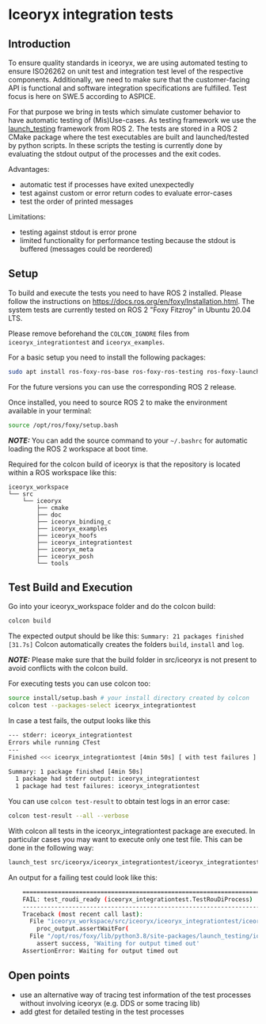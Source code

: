 # Iceoryx integration tests

## Introduction

To ensure quality standards in iceoryx, we are using automated testing to ensure ISO26262 on unit test and integration
test level of the respective components. Additionally, we need to make sure that the customer-facing API is functional
and software integration specifications are fulfilled. Test focus is here on SWE.5 according to ASPICE.

For that purpose we bring in tests which simulate customer behavior to have automatic testing of (Mis)Use-cases.
As testing framework we use the [launch_testing](https://github.com/ros2/launch/blob/humble/launch_testing/README.md) framework from ROS 2.
The tests are stored in a ROS 2 CMake package where the test executables are built and launched/tested by python scripts.
In these scripts the testing is currently done by evaluating the stdout output of the processes and the exit codes.

Advantages:

- automatic test if processes have exited unexpectedly
- test against custom or error return codes to evaluate error-cases
- test the order of printed messages

Limitations:

- testing against stdout is error prone
- limited functionality for performance testing because the stdout is buffered (messages could be reordered)

## Setup

To build and execute the tests you need to have ROS 2 installed. Please follow the instructions on <https://docs.ros.org/en/foxy/Installation.html>.
The system tests are currently tested on ROS 2 "Foxy Fitzroy" in Ubuntu 20.04 LTS.

Please remove beforehand the `COLCON_IGNORE` files from `iceoryx_integrationtest` and `iceoryx_examples`.

For a basic setup you need to install the following packages:

```bash
sudo apt install ros-foxy-ros-base ros-foxy-ros-testing ros-foxy-launch-testing ros-foxy-ament-cmake python3-colcon-common-extensions
```

For the future versions you can use the corresponding ROS 2 release.

Once installed, you need to source ROS 2 to make the environment available in your terminal:

```bash
source /opt/ros/foxy/setup.bash
```

**_NOTE:_** You can add the source command to your `~/.bashrc` for automatic loading the ROS 2 workspace at boot time.

Required for the colcon build of iceoryx is that the repository is located within a ROS workspace like this:

```
iceoryx_workspace
└── src
    └── iceoryx
        ├── cmake
        ├── doc
        ├── iceoryx_binding_c
        ├── iceoryx_examples
        ├── iceoryx_hoofs
        ├── iceoryx_integrationtest
        ├── iceoryx_meta
        ├── iceoryx_posh
        └── tools
```

## Test Build and Execution

Go into your iceoryx_workspace folder and do the colcon build:

```bash
colcon build
```

The expected output should be like this: `Summary: 21 packages finished [31.7s]`
Colcon automatically creates the folders `build`, `install` and `log`.

**_NOTE:_** Please make sure that the build folder in src/iceoryx is not present to avoid conflicts with the
colcon build.

For executing tests you can use colcon too:

```bash
source install/setup.bash # your install directory created by colcon
colcon test --packages-select iceoryx_integrationtest
```

In case a test fails, the output looks like this

```bash
--- stderr: iceoryx_integrationtest
Errors while running CTest
---
Finished <<< iceoryx_integrationtest [4min 50s] [ with test failures ]

Summary: 1 package finished [4min 50s]
  1 package had stderr output: iceoryx_integrationtest
  1 package had test failures: iceoryx_integrationtest
```

You can use `colcon test-result` to obtain test logs in an error case:

```bash
colcon test-result --all --verbose
```

With colcon all tests in the iceoryx_integrationtest package are executed. In particular cases you may
want to execute only one test file. This can be done in the following way:

```bash
launch_test src/iceoryx/iceoryx_integrationtest/iceoryx_integrationtest/test_roudi_startup_shutdown.py
```

An output for a failing test could look like this:

```bash
    ======================================================================
    FAIL: test_roudi_ready (iceoryx_integrationtest.TestRouDiProcess)
    ----------------------------------------------------------------------
    Traceback (most recent call last):
      File "iceoryx_workspace/src/iceoryx/iceoryx_integrationtest/iceoryx_integrationtest/test_roudi_startup_shutdown.py", line 52, in test_roudi_ready
        proc_output.assertWaitFor(
      File "/opt/ros/foxy/lib/python3.8/site-packages/launch_testing/io_handler.py", line 146, in assertWaitFor
        assert success, 'Waiting for output timed out'
    AssertionError: Waiting for output timed out
```

## Open points

- use an alternative way of tracing test information of the test processes without involving iceoryx (e.g. DDS or some tracing lib)
- add gtest for detailed testing in the test processes
